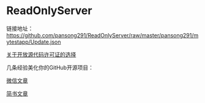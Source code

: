 # ReadOnlyServer
链接地址：https://github.com/pansong291/ReadOnlyServer/raw/master/pansong291/mytestapp/Update.json  

[关于开放源代码许可证的选择](http://choosealicense.online/)  

几条经验美化你的GitHub开源项目：  

[微信文章](https://mp.weixin.qq.com/s/kbY96PSAcSIAwRHRNjBmZw?)  

[简书文章](https://www.jianshu.com/p/d587b91bacb3)  

